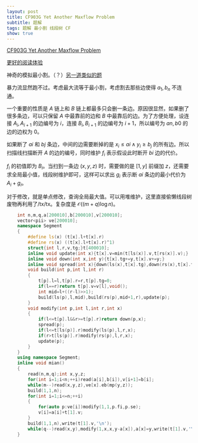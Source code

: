 ```yaml
---
layout: post
title: CF903G Yet Another Maxflow Problem
subtitle: 题解
tags: 题解 最小割 线段树 CF
show: true
---
```


[CF903G Yet Another Maxflow Problem](https://www.luogu.com.cn/problem/CF903G)

[更好的阅读体验](https://www.cnblogs.com/WrongAnswer90-home/p/18079174)

神奇的模拟最小割。（？）[另一道类似的题](https://www.luogu.com.cn/problem/CF1861F)

暴力流显然跑不过。考虑最大流等于最小割，考虑割去那些边使得 $a_1,b_n$ 不连通。

一个重要的性质是 $A$ 链上和 $B$ 链上都最多只会删一条边。原因很显然，如果删了很多条边，可以只保留 $A$ 中最靠前的边和 $B$ 中最靠后的边。为了方便处理，设连接 $A_i,A_{i+1}$ 的边编号为 $i$，连接 $B_i,B_{i+1}$ 的边编号为 $i+1$，所以编号为 $an,b0$ 的边的边权为 $0$。

如果断了 $ai$ 和 $bj$ 条边，中间的边需要断掉的是 $x_i\leq ai\wedge y_i\geq b_j$ 的所有边。所以扫描线扫描断开 $A$ 的边的编号，同时维护 $f_i$ 表示假设此时断开 $bi$ 边的代价。

$f_i$ 的初值即为 $B_i$。当扫到一条边 $(x,y,z)$ 时，需要做的是 $[1,y]$ 前缀加 $z$，还需要求全局最小值，线段树维护即可，这样可以求出 $g_i$ 表示断 $ai$ 条边的最小代价为 $A_i+g_i$。

对于修改，就是单点修改，查询全局最大值。可以用堆维护，这里直接偷懒线段树废物再利用了/tx/tx。复杂度是 $\mathcal O((m+q)\log n)$。

```cpp
	int n,m,q,a[200010],b[200010],v[200010];
	vector<pii> ve[200010];
	namespace Segment
	{
		#define ls(x) (t[x].l+t[x].r)
		#define rs(x) ((t[x].l+t[x].r)^1)
		struct{int l,r,v,tg;}t[400010];
		inline void update(int x){t[x].v=min(t[ls(x)].v,t[rs(x)].v);}
		inline void down(int x,int y){t[x].tg+=y,t[x].v+=y;}
		inline void spread(int x){down(ls(x),t[x].tg),down(rs(x),t[x].tg),t[x].tg=0;}
		void build(int p,int l,int r)
		{
			t[p].l=l,t[p].r=r,t[p].tg=0;
			if(l==r)return t[p].v=v[l],void();
			int mid=l+((r-l)>>1);
			build(ls(p),l,mid),build(rs(p),mid+1,r),update(p);
		}
		void modify(int p,int l,int r,int x)
		{
			if(l<=t[p].l&&r>=t[p].r)return down(p,x);
			spread(p);
			if(l<=t[ls(p)].r)modify(ls(p),l,r,x);
			if(r>t[ls(p)].r)modify(rs(p),l,r,x);
			update(p);
		}
	}
	using namespace Segment;
	inline void mian()
	{
		read(n,m,q);int x,y,z;
		for(int i=1;i<n;++i)read(a[i],b[i]),v[i+1]=b[i];
		while(m--)read(x,y,z),ve[x].eb(mp(y,z));
		build(1,1,n);
		for(int i=1;i<=n;++i)
		{
			for(auto p:ve[i])modify(1,1,p.fi,p.se);
			v[i]=a[i]+t[1].v;
		}
		build(1,1,n),write(t[1].v,'\n');
		while(q--)read(x,y),modify(1,x,x,y-a[x]),a[x]=y,write(t[1].v,'\n');
	}
```